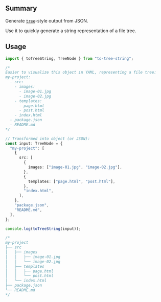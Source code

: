 ## Summary

Generate [`tree`](<https://en.wikipedia.org/wiki/Tree_(command)>)-style output from JSON.

Use it to quickly generate a string representation of a file tree.

## Usage

```typescript
import { toTreeString, TreeNode } from "to-tree-string";

/*
Easier to visualize this object in YAML, representing a file tree:
my-project:
  - src:
    - images:
      - image-01.jpg
      - image-02.jpg
    - templates:
      - page.html
      - post.html
    - index.html
  - package.json
  - README.md
*/

// Transformed into object (or JSON):
const input: TreeNode = {
  "my-project": [
    {
      src: [
        {
          images: ["image-01.jpg", "image-02.jpg"],
        },
        {
          templates: ["page.html", "post.html"],
        },
        "index.html",
      ],
    },
    "package.json",
    "README.md",
  ],
};

console.log(toTreeString(input));

/*
my-project
├── src
│   ├── images
│   │   ├── image-01.jpg
│   │   └── image-02.jpg
│   ├── templates
│   │   ├── page.html
│   │   └── post.html
│   └── index.html
├── package.json
└── README.md
*/
```
